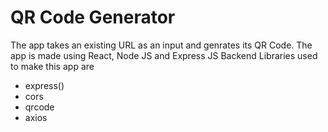 # QR Code Generator
The app takes an existing URL as an input and genrates its QR Code.
The app is made using React, Node JS and Express JS
Backend Libraries used to make this app are 
- express()
- cors
- qrcode
- axios


